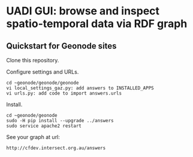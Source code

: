 # UADI GUI: browse and inspect spatio-temporal data via RDF graph

## Quickstart for Geonode sites

Clone this repository.

Configure settings and URLs.

    cd ~geonode/geonode/geonode
    vi local_settings_gaz.py: add answers to INSTALLED_APPS
    vi urls.py: add code to import answers.urls

Install.

    cd ~geonode/geonode
    sudo -H pip install --upgrade ../answers
    sudo service apache2 restart

See your graph at url:

    http://cfdev.intersect.org.au/answers